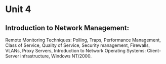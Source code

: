 # Unit 4
## Introduction to Network Management:
Remote Monitoring Techniques: Polling, Traps, Performance Management, Class of Service, Quality of Service, Security management, Firewalls, VLANs, Proxy Servers, Introduction to Network Operating Systems: Client-Server infrastructure, Windows NT/2000.